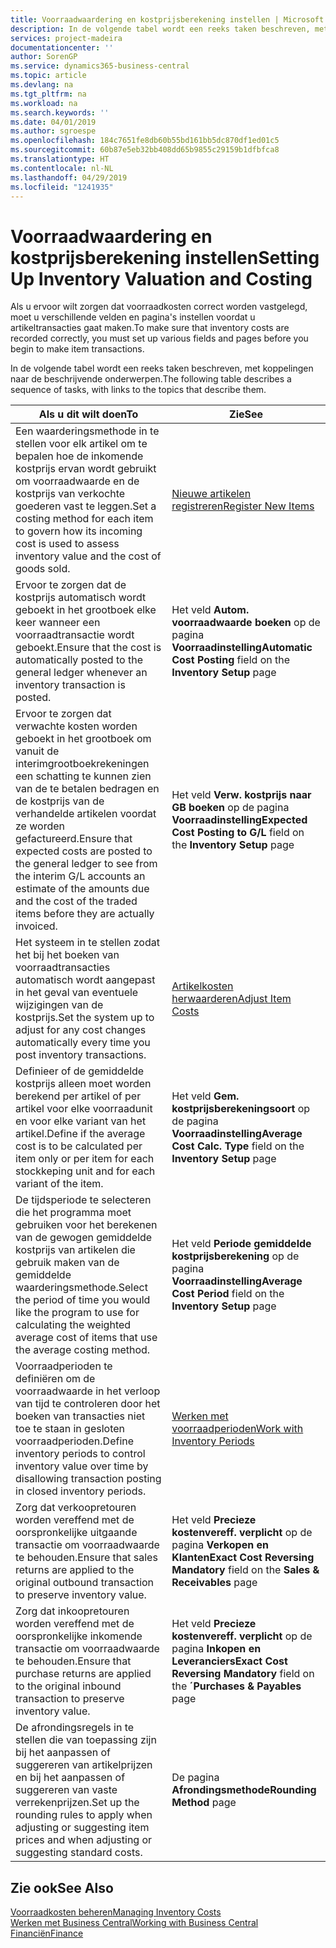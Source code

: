 ```yaml
---
title: Voorraadwaardering en kostprijsberekening instellen | Microsoft Docs
description: In de volgende tabel wordt een reeks taken beschreven, met koppelingen naar de beschrijvende onderwerpen.
services: project-madeira
documentationcenter: ''
author: SorenGP
ms.service: dynamics365-business-central
ms.topic: article
ms.devlang: na
ms.tgt_pltfrm: na
ms.workload: na
ms.search.keywords: ''
ms.date: 04/01/2019
ms.author: sgroespe
ms.openlocfilehash: 184c7651fe8db60b55bd161bb5dc870df1ed01c5
ms.sourcegitcommit: 60b87e5eb32bb408dd65b9855c29159b1dfbfca8
ms.translationtype: HT
ms.contentlocale: nl-NL
ms.lasthandoff: 04/29/2019
ms.locfileid: "1241935"
---
```

# <a name="setting-up-inventory-valuation-and-costing"></a><span data-ttu-id="6f875-103">Voorraadwaardering en kostprijsberekening instellen</span><span class="sxs-lookup"><span data-stu-id="6f875-103">Setting Up Inventory Valuation and Costing</span></span>
<span data-ttu-id="6f875-104">Als u ervoor wilt zorgen dat voorraadkosten correct worden vastgelegd, moet u verschillende velden en pagina's instellen voordat u artikeltransacties gaat maken.</span><span class="sxs-lookup"><span data-stu-id="6f875-104">To make sure that inventory costs are recorded correctly, you must set up various fields and pages before you begin to make item transactions.</span></span>

<span data-ttu-id="6f875-105">In de volgende tabel wordt een reeks taken beschreven, met koppelingen naar de beschrijvende onderwerpen.</span><span class="sxs-lookup"><span data-stu-id="6f875-105">The following table describes a sequence of tasks, with links to the topics that describe them.</span></span>

|<span data-ttu-id="6f875-106">**Als u dit wilt doen**</span><span class="sxs-lookup"><span data-stu-id="6f875-106">**To**</span></span>|<span data-ttu-id="6f875-107">**Zie**</span><span class="sxs-lookup"><span data-stu-id="6f875-107">**See**</span></span>|  
|------------|-------------|  
|<span data-ttu-id="6f875-108">Een waarderingsmethode in te stellen voor elk artikel om te bepalen hoe de inkomende kostprijs ervan wordt gebruikt om voorraadwaarde en de kostprijs van verkochte goederen vast te leggen.</span><span class="sxs-lookup"><span data-stu-id="6f875-108">Set a costing method for each item to govern how its incoming cost is used to assess inventory value and the cost of goods sold.</span></span>|[<span data-ttu-id="6f875-109">Nieuwe artikelen registreren</span><span class="sxs-lookup"><span data-stu-id="6f875-109">Register New Items</span></span>](inventory-how-register-new-items.md)|  
|<span data-ttu-id="6f875-110">Ervoor te zorgen dat de kostprijs automatisch wordt geboekt in het grootboek elke keer wanneer een voorraadtransactie wordt geboekt.</span><span class="sxs-lookup"><span data-stu-id="6f875-110">Ensure that the cost is automatically posted to the general ledger whenever an inventory transaction is posted.</span></span>|<span data-ttu-id="6f875-111">Het veld **Autom. voorraadwaarde boeken** op de pagina **Voorraadinstelling**</span><span class="sxs-lookup"><span data-stu-id="6f875-111">**Automatic Cost Posting** field on the **Inventory Setup** page</span></span>|  
|<span data-ttu-id="6f875-112">Ervoor te zorgen dat verwachte kosten worden geboekt in het grootboek om vanuit de interimgrootboekrekeningen een schatting te kunnen zien van de te betalen bedragen en de kostprijs van de verhandelde artikelen voordat ze worden gefactureerd.</span><span class="sxs-lookup"><span data-stu-id="6f875-112">Ensure that expected costs are posted to the general ledger to see from the interim G/L accounts an estimate of the amounts due and the cost of the traded items before they are actually invoiced.</span></span>|<span data-ttu-id="6f875-113">Het veld **Verw. kostprijs naar GB boeken** op de pagina **Voorraadinstelling**</span><span class="sxs-lookup"><span data-stu-id="6f875-113">**Expected Cost Posting to G/L** field on the **Inventory Setup** page</span></span>|  
|<span data-ttu-id="6f875-114">Het systeem in te stellen zodat het bij het boeken van voorraadtransacties automatisch wordt aangepast in het geval van eventuele wijzigingen van de kostprijs.</span><span class="sxs-lookup"><span data-stu-id="6f875-114">Set the system up to adjust for any cost changes automatically every time you post inventory transactions.</span></span>|[<span data-ttu-id="6f875-115">Artikelkosten herwaarderen</span><span class="sxs-lookup"><span data-stu-id="6f875-115">Adjust Item Costs</span></span>](inventory-how-adjust-item-costs.md)|  
|<span data-ttu-id="6f875-116">Definieer of de gemiddelde kostprijs alleen moet worden berekend per artikel of per artikel voor elke voorraadunit en voor elke variant van het artikel.</span><span class="sxs-lookup"><span data-stu-id="6f875-116">Define if the average cost is to be calculated per item only or per item for each stockkeping unit and for each variant of the item.</span></span>|<span data-ttu-id="6f875-117">Het veld **Gem. kostprijsberekeningsoort** op de pagina **Voorraadinstelling**</span><span class="sxs-lookup"><span data-stu-id="6f875-117">**Average Cost Calc. Type** field on the **Inventory Setup** page</span></span>|  
|<span data-ttu-id="6f875-118">De tijdsperiode te selecteren die het programma moet gebruiken voor het berekenen van de gewogen gemiddelde kostprijs van artikelen die gebruik maken van de gemiddelde waarderingsmethode.</span><span class="sxs-lookup"><span data-stu-id="6f875-118">Select the period of time you would like the program to use for calculating the weighted average cost of items that use the average costing method.</span></span>|<span data-ttu-id="6f875-119">Het veld **Periode gemiddelde kostprijsberekening** op de pagina **Voorraadinstelling**</span><span class="sxs-lookup"><span data-stu-id="6f875-119">**Average Cost Period** field on the **Inventory Setup** page</span></span>|  
|<span data-ttu-id="6f875-120">Voorraadperioden te definiëren om de voorraadwaarde in het verloop van tijd te controleren door het boeken van transacties niet toe te staan in gesloten voorraadperioden.</span><span class="sxs-lookup"><span data-stu-id="6f875-120">Define inventory periods to control inventory value over time by disallowing transaction posting in closed inventory periods.</span></span>|[<span data-ttu-id="6f875-121">Werken met voorraadperioden</span><span class="sxs-lookup"><span data-stu-id="6f875-121">Work with Inventory Periods</span></span>](finance-how-to-work-with-inventory-periods.md)|  
|<span data-ttu-id="6f875-122">Zorg dat verkoopretouren worden vereffend met de oorspronkelijke uitgaande transactie om voorraadwaarde te behouden.</span><span class="sxs-lookup"><span data-stu-id="6f875-122">Ensure that sales returns are applied to the original outbound transaction to preserve inventory value.</span></span>|<span data-ttu-id="6f875-123">Het veld **Precieze kostenvereff. verplicht** op de pagina **Verkopen en Klanten**</span><span class="sxs-lookup"><span data-stu-id="6f875-123">**Exact Cost Reversing Mandatory** field on the **Sales & Receivables** page</span></span>|  
|<span data-ttu-id="6f875-124">Zorg dat inkoopretouren worden vereffend met de oorspronkelijke inkomende transactie om voorraadwaarde te behouden.</span><span class="sxs-lookup"><span data-stu-id="6f875-124">Ensure that purchase returns are applied to the original inbound transaction to preserve inventory value.</span></span>|<span data-ttu-id="6f875-125">Het veld **Precieze kostenvereff. verplicht** op de pagina **Inkopen en Leveranciers**</span><span class="sxs-lookup"><span data-stu-id="6f875-125">**Exact Cost Reversing Mandatory** field on the **´Purchases & Payables** page</span></span>|
|<span data-ttu-id="6f875-126">De afrondingsregels in te stellen die van toepassing zijn bij het aanpassen of suggereren van artikelprijzen en bij het aanpassen of suggereren van vaste verrekenprijzen.</span><span class="sxs-lookup"><span data-stu-id="6f875-126">Set up the rounding rules to apply when adjusting or suggesting item prices and when adjusting or suggesting standard costs.</span></span>|<span data-ttu-id="6f875-127">De pagina **Afrondingsmethode**</span><span class="sxs-lookup"><span data-stu-id="6f875-127">**Rounding Method** page</span></span>|  

## <a name="see-also"></a><span data-ttu-id="6f875-128">Zie ook</span><span class="sxs-lookup"><span data-stu-id="6f875-128">See Also</span></span>  
[<span data-ttu-id="6f875-129">Voorraadkosten beheren</span><span class="sxs-lookup"><span data-stu-id="6f875-129">Managing Inventory Costs</span></span>](finance-manage-inventory-costs.md)  
[<span data-ttu-id="6f875-130">Werken met Business Central</span><span class="sxs-lookup"><span data-stu-id="6f875-130">Working with Business Central</span></span>](ui-work-product.md)  
[<span data-ttu-id="6f875-131">Financiën</span><span class="sxs-lookup"><span data-stu-id="6f875-131">Finance</span></span>](finance.md)  
